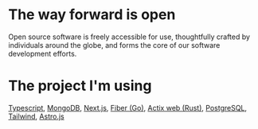 # The way forward is open
Open source software is freely accessible for use, thoughtfully crafted by individuals around the globe, and forms the core of our software development efforts.

# The project I'm using

[Typescript](https://www.typescriptlang.org/), [MongoDB](https://www.mongodb.com/), [Next.js](https://nextjs.org/), [Fiber (Go)](https://gofiber.io/), [Actix web (Rust)](https://actix.rs/), [PostgreSQL](https://www.postgresql.org/), [Tailwind](https://tailwindcss.com/), [Astro.js](https://astro.build)

<!-- Proudly created with GPRM ( https://gprm.itsvg.in ) -->
